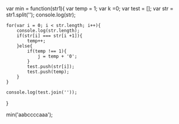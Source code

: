 var min = function(str1){
    var temp = 1;
    var k =0;
    var test = [];
    var str =  str1.split('');
    console.log(str);

    for(var i = 0; i < str.length; i++){
        console.log(str.length);
        if(str[i] === str[i +1]){
            temp++;
        }else{
            if(temp !== 1){
                j = temp + '0';
            }
            test.push(str[i]);
            test.push(temp);
        }
    }

    console.log(test.join(''));
   
}

min('aabccccaaa');